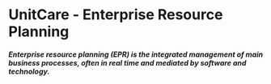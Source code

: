 # UnitCare - Enterprise Resource Planning

##### Enterprise resource planning (EPR) is the integrated management of main business processes, often in real time and mediated by software and technology.
